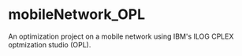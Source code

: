 # mobileNetwork_OPL
An optimization project on a mobile network using IBM's ILOG CPLEX optmization studio (OPL).
